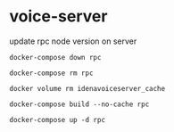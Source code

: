 # voice-server

update rpc node version on server

`docker-compose down rpc`

`docker-compose rm rpc`

`docker volume rm idenavoiceserver_cache`

`docker-compose build --no-cache rpc`

`docker-compose up -d rpc`
